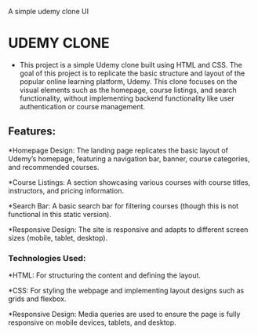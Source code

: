  A simple udemy clone UI

# UDEMY CLONE

* This project is a simple Udemy clone built using HTML and CSS. The goal of this project is to replicate the basic structure and layout of the popular online learning platform, Udemy. This clone focuses on the visual elements such as the homepage, course listings, and search functionality, without implementing backend functionality like user authentication or course management.

## Features:

*Homepage Design: The landing page replicates the basic layout of Udemy’s homepage, featuring a navigation bar, banner, course categories, and recommended courses.

*Course Listings: A section showcasing various courses with course titles, instructors, and pricing information.

*Search Bar: A basic search bar for filtering courses (though this is not functional in this static version).

*Responsive Design: The site is responsive and adapts to different screen sizes (mobile, tablet, desktop).

### Technologies Used:

*HTML: For structuring the content and defining the layout.

*CSS: For styling the webpage and implementing layout designs such as grids and flexbox.

*Responsive Design: Media queries are used to ensure the page is fully responsive on mobile devices, tablets, and desktop.
